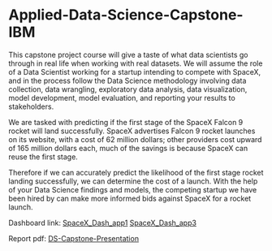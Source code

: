 # Applied-Data-Science-Capstone-IBM

This capstone project course will give a taste of what data scientists go through in real life when working with real datasets. We will assume the role of a Data Scientist working for a startup intending to compete with SpaceX, and in the process follow the Data Science methodology involving data collection, data wrangling, exploratory data analysis, data visualization, model development, model evaluation, and reporting your results to stakeholders.   

We are tasked with predicting if the first stage of the SpaceX Falcon 9 rocket will land successfully.  SpaceX advertises Falcon 9 rocket launches on its website, with a cost of 62 million dollars; other providers cost upward of 165 million dollars each, much of the savings is because SpaceX can reuse the first stage. 

Therefore if we can accurately predict the likelihood of the first stage rocket landing successfully, we can determine the cost of a launch. With the help of your Data Science findings and models, the competing startup we have been hired by can make more informed bids against SpaceX for a rocket launch.

Dashboard link:
[SpaceX_Dash_app1](https://ashwinising2-8050.theiadocker-1-labs-prod-theiak8s-4-tor01.proxy.cognitiveclass.ai/)
[SpaceX_Dash_app3](https://ashwinising2-8050.theiadocker-3-labs-prod-theiak8s-4-tor01.proxy.cognitiveclass.ai/)

Report pdf:
[DS-Capstone-Presentation](https://drive.google.com/file/d/1qjd8c9vW7zkb6aupsYNYwGHgUIG3ojFR/view?usp=sharing)
